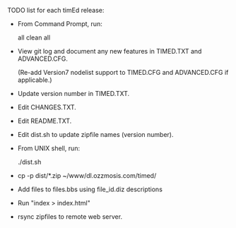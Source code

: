 TODO list for each timEd release:

* From Command Prompt, run:

  all clean
  all

* View git log and document any new features in TIMED.TXT and ADVANCED.CFG.

  (Re-add Version7 nodelist support to TIMED.CFG and ADVANCED.CFG if
  applicable.)

* Update version number in TIMED.TXT.

* Edit CHANGES.TXT.

* Edit README.TXT.

* Edit dist.sh to update zipfile names (version number).

* From UNIX shell, run:

  ./dist.sh

* cp -p dist/*.zip ~/www/dl.ozzmosis.com/timed/

* Add files to files.bbs using file_id.diz descriptions

* Run "index > index.html"

* rsync zipfiles to remote web server.
